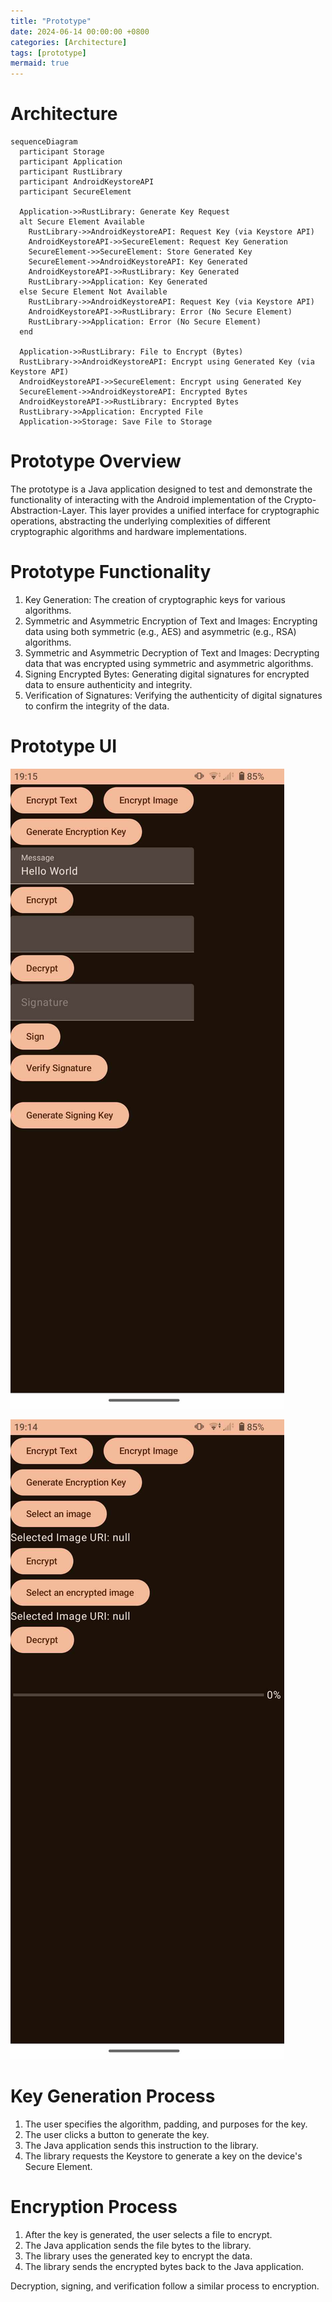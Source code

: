 ```yaml
---
title: "Prototype"
date: 2024-06-14 00:00:00 +0800
categories: [Architecture]
tags: [prototype]
mermaid: true
---
```


# Architecture

```mermaid
sequenceDiagram
  participant Storage
  participant Application
  participant RustLibrary
  participant AndroidKeystoreAPI
  participant SecureElement

  Application->>RustLibrary: Generate Key Request
  alt Secure Element Available
    RustLibrary->>AndroidKeystoreAPI: Request Key (via Keystore API)
    AndroidKeystoreAPI->>SecureElement: Request Key Generation
    SecureElement->>SecureElement: Store Generated Key
    SecureElement->>AndroidKeystoreAPI: Key Generated
    AndroidKeystoreAPI->>RustLibrary: Key Generated
    RustLibrary->>Application: Key Generated
  else Secure Element Not Available
    RustLibrary->>AndroidKeystoreAPI: Request Key (via Keystore API)
    AndroidKeystoreAPI->>RustLibrary: Error (No Secure Element)
    RustLibrary->>Application: Error (No Secure Element)
  end

  Application->>RustLibrary: File to Encrypt (Bytes)
  RustLibrary->>AndroidKeystoreAPI: Encrypt using Generated Key (via Keystore API)
  AndroidKeystoreAPI->>SecureElement: Encrypt using Generated Key
  SecureElement->>AndroidKeystoreAPI: Encrypted Bytes
  AndroidKeystoreAPI->>RustLibrary: Encrypted Bytes
  RustLibrary->>Application: Encrypted File
  Application->>Storage: Save File to Storage
```

# Prototype Overview

The prototype is a Java application designed to test and demonstrate the functionality of interacting with the Android implementation of the Crypto-Abstraction-Layer. This layer provides a unified interface for cryptographic operations, abstracting the underlying complexities of different cryptographic algorithms and hardware implementations.

# Prototype Functionality

1. Key Generation: The creation of cryptographic keys for various algorithms.
2. Symmetric and Asymmetric Encryption of Text and Images: Encrypting data using both symmetric (e.g., AES) and asymmetric (e.g., RSA) algorithms.
3. Symmetric and Asymmetric Decryption of Text and Images: Decrypting data that was encrypted using symmetric and asymmetric algorithms.
4. Signing Encrypted Bytes: Generating digital signatures for encrypted data to ensure authenticity and integrity.
5. Verification of Signatures: Verifying the authenticity of digital signatures to confirm the integrity of the data.

# Prototype UI

![image1](/docs/assets/img/prototype_tab1.jpg)

![image2](/docs/assets/img/prototype_tab2.jpg)

# Key Generation Process

1. The user specifies the algorithm, padding, and purposes for the key.
2. The user clicks a button to generate the key.
3. The Java application sends this instruction to the library.
4. The library requests the Keystore to generate a key on the device's Secure Element.

# Encryption Process

1. After the key is generated, the user selects a file to encrypt.
2. The Java application sends the file bytes to the library.
3. The library uses the generated key to encrypt the data.
4. The library sends the encrypted bytes back to the Java application.

Decryption, signing, and verification follow a similar process to encryption.
